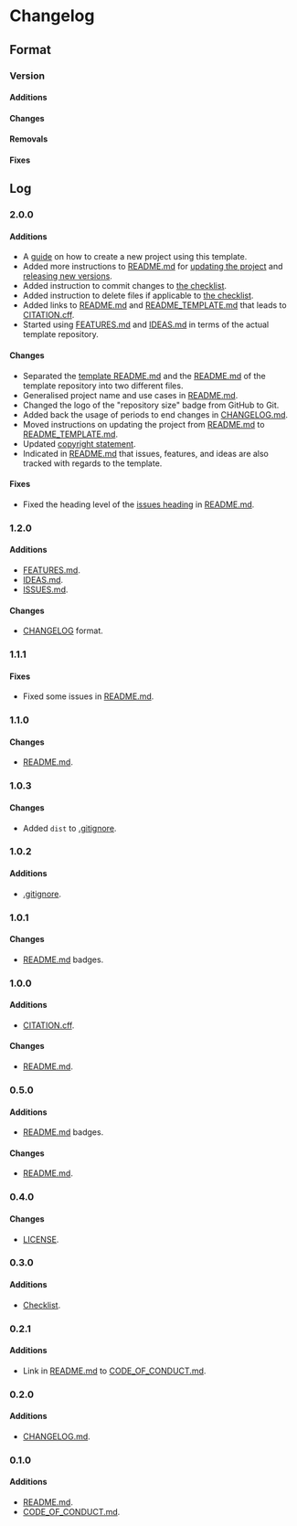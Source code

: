 # Changelog

## Format

### Version

#### Additions

#### Changes

#### Removals

#### Fixes

## Log

### 2.0.0

#### Additions

- A [guide](./README.md#creating-a-new-project-using-this-template) on how to create a new project using this template.
- Added more instructions to [README.md](./README.md) for [updating the project](./README.md#updating-this-project) and [releasing new versions](./README.md#releasing-new-versions).
- Added instruction to commit changes to [the checklist](./README.md#checklist).
- Added instruction to delete files if applicable to [the checklist](./README.md#checklist).
- Added links to [README.md](./README.md) and [README_TEMPLATE.md](./README_TEMPLATE.md) that leads to [CITATION.cff](./CITATION.cff).
- Started using [FEATURES.md](./FEATURES.md) and [IDEAS.md](./IDEAS.md) in terms of the actual template repository.

#### Changes

- Separated the [template README.md](./README_TEMPLATE.md) and the [README.md](./README.md) of the template repository into two different files.
- Generalised project name and use cases in [README.md](./README.md).
- Changed the logo of the "repository size" badge from GitHub to Git.
- Added back the usage of periods to end changes in [CHANGELOG.md](./CHANGELOG.md).
- Moved instructions on updating the project from [README.md](./README.md) to [README_TEMPLATE.md](./README_TEMPLATE.md). 
- Updated [copyright statement](./README.md#license).
- Indicated in [README.md](./README.md) that issues, features, and ideas are also tracked with regards to the template.

#### Fixes

- Fixed the heading level of the [issues heading](./README.md#issues) in [README.md](./README.md).

### 1.2.0

#### Additions

- [FEATURES.md](./FEATURES.md).
- [IDEAS.md](./IDEAS.md).
- [ISSUES.md](./ISSUES.md).

#### Changes

- [CHANGELOG](./CHANGELOG.md) format.

### 1.1.1

#### Fixes

- Fixed some issues in [README.md](./README.md).

### 1.1.0

#### Changes

- [README.md](./README.md).

### 1.0.3

#### Changes

- Added `dist` to [.gitignore](./.gitignore).

### 1.0.2

#### Additions

- [.gitignore](./.gitignore).

### 1.0.1

#### Changes

- [README.md](./README.md) badges.

### 1.0.0

#### Additions

- [CITATION.cff](./CITATION.cff).

#### Changes

- [README.md](./README.md).

### 0.5.0

#### Additions

- [README.md](./README.md) badges.

#### Changes

- [README.md](./README.md).

### 0.4.0

#### Changes

- [LICENSE](./LICENSE).

### 0.3.0

#### Additions

- [Checklist](./README.md#checklist).

### 0.2.1

#### Additions

- Link in [README.md](./README.md) to [CODE_OF_CONDUCT.md](./CODE_OF_CONDUCT.md).

### 0.2.0

#### Additions

- [CHANGELOG.md](./CHANGELOG.md).

### 0.1.0

#### Additions

- [README.md](./README.md).
- [CODE_OF_CONDUCT.md](./CODE_OF_CONDUCT.md).

